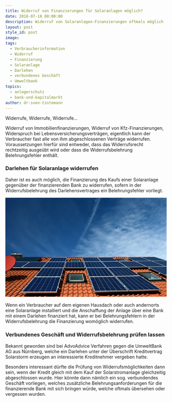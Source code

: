 ```yaml
---
title: Widerruf von Finanzierungen für Solaranlagen möglich?
date: 2018-07-18 00:00:00
description: Widerruf von Solaranlagen-Finanzierungen oftmals möglich
layout: post
style_id: post
image:
tags:
  - Verbraucherinformation
  - Widerruf
  - Finanzierung
  - Solaranlage
  - Darlehen
  - verbundenes Geschäft
  - Umweltbank
topics:
  - anlegerschutz
  - bank-und-kapitalmarkt
author: dr-sven-tintemann
---
```


Widerrufe, Widerrufe, Widerrufe…

Widerruf von Immobilienfinanzierungen, Widerruf von Kfz-Finanzierungen, Widerspruch bei Lebensversicherungsverträgen, eigentlich kann der Verbraucher fast alle von ihm abgeschlossenen Verträge widerrufen. Voraussetzungen hierfür sind entweder, dass das Widerrufsrecht rechtzeitig ausgeübt wird oder dass die Widerrufsbelehrung Belehrungsfehler enthält.

### Darlehen für Solaranlage widerrufen

Daher ist es auch möglich, die Finanzierung des Kaufs einer Solaranlage gegenüber der finanzierenden Bank zu widerrufen, sofern in der Widerrufsbelehrung des Darlehensvertrages ein Belehrungsfehler vorliegt.

![](/uploads/solar-system-2939551-640.jpg)

Wenn ein Verbraucher auf dem eigenen Hausdach oder auch andernorts eine Solaranlage installiert und die Anschaffung der Anlage über eine Bank mit einem Darlehen finanziert hat, kann er bei Belehrungsfehlern in der Widerrufsbelehrung die Finanzierung womöglich widerrufen.

### Verbundenes Geschäft und Widerrufsbelehrung prüfen lassen

Bekannt geworden sind bei AdvoAdvice Verfahren gegen die UmweltBank AG aus Nürnberg, welche ein Darlehen unter der Überschrift Kreditvertrag Solarstorm erzeugen an interessierte Kreditnehmer vergeben hatte.

Besonders interessant dürfte die Prüfung von Widerrufsmöglichkeiten dann sein, wenn der Kredit gleich mit dem Kauf der Solarstromanlage gleichzeitig abgeschlossen wurde. Hier könnte dann nämlich ein sog. verbundendes Geschäft vorliegen, welches zusätzliche Belehrungsanforderungen für die finanzierende Bank mit sich bringen würde, welche oftmals übersehen oder vergessen wurden.